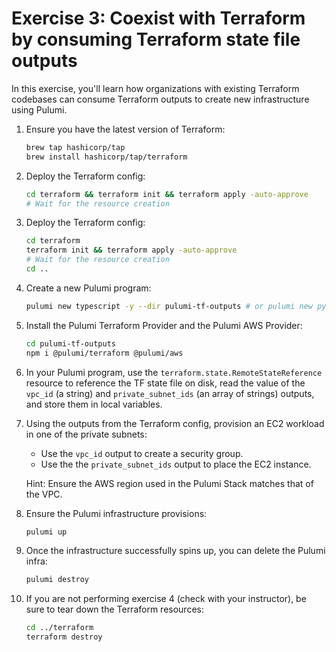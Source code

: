 # Exercise 3: Coexist with Terraform by consuming Terraform state file outputs

In this exercise, you'll learn how organizations with existing Terraform codebases can consume Terraform outputs to create new infrastructure using Pulumi.

1. Ensure you have the latest version of Terraform:

    ```bash
    brew tap hashicorp/tap
    brew install hashicorp/tap/terraform
    ```

1. Deploy the Terraform config:

    ```bash
    cd terraform && terraform init && terraform apply -auto-approve
    # Wait for the resource creation
    ```

1. Deploy the Terraform config:

    ```bash
    cd terraform
    terraform init && terraform apply -auto-approve
    # Wait for the resource creation
    cd ..
    ```

1. Create a new Pulumi program:

    ```bash
    pulumi new typescript -y --dir pulumi-tf-outputs # or pulumi new python -y
    ```

1. Install the Pulumi Terraform Provider and the Pulumi AWS Provider:

    ```bash
    cd pulumi-tf-outputs
    npm i @pulumi/terraform @pulumi/aws
    ```

1. In your Pulumi program, use the `terraform.state.RemoteStateReference` resource to reference the TF state file on disk, read the value of the `vpc_id` (a string) and `private_subnet_ids` (an array of strings) outputs, and store them in local variables.

1. Using the outputs from the Terraform config, provision an EC2 workload in one of the private subnets:

    - Use the `vpc_id` output to create a security group.
    - Use the the `private_subnet_ids` output to place the EC2 instance.

    Hint: Ensure the AWS region used in the Pulumi Stack matches that of the VPC.

1. Ensure the Pulumi infrastructure provisions:

    ```bash
    pulumi up
    ```

1. Once the infrastructure successfully spins up, you can delete the Pulumi infra:

    ```bash
    pulumi destroy
    ```

1. If you are not performing exercise 4 (check with your instructor), be sure to tear down the Terraform resources:

    ```bash
    cd ../terraform
    terraform destroy
    ```
